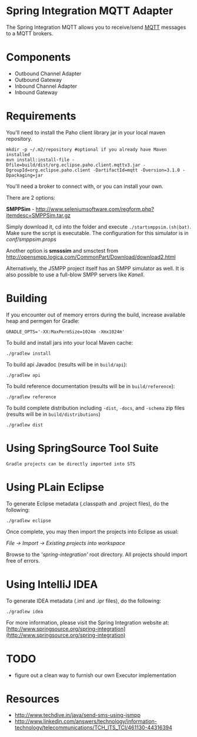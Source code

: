 Spring Integration MQTT Adapter
=================================================

The Spring Integration MQTT allows you to receive/send [MQTT](http://mqtt.org/) messages to a MQTT brokers.

# Components


* Outbound Channel Adapter
* Outbound Gateway
* Inbound Channel Adapter
* Inbound Gateway

# Requirements

You'll need to install the Paho client library jar in your local maven repository.

	mkdir -p ~/.m2/repository #optional if you already have Maven installed 
	mvn install:install-file -Dfile=build/dist/org.eclipse.paho.client.mqttv3.jar -DgroupId=org.eclipse.paho.client -DartifactId=mqtt -Dversion=3.1.0 -Dpackaging=jar

You'll need a broker to connect with, or you can install your own. 

There are 2 options:

**SMPPSim** - http://www.seleniumsoftware.com/regform.php?itemdesc=SMPPSim.tar.gz

Simply download it, cd into the folder and execute `./startsmppsim.(sh|bat)`. Make sure the script is executable. The configuration for this simulator is in *conf/smppsim.props*

Another option is **smsssim** and smsctest from http://opensmpp.logica.com/CommonPart/Download/download2.html

Alternatively, the JSMPP project itself has an SMPP simulator as well. It is also possible to use a full-blow SMPP servers like *Kanell*.

# Building

If you encounter out of memory errors during the build, increase available heap and permgen for Gradle:

    GRADLE_OPTS='-XX:MaxPermSize=1024m -Xmx1024m'

To build and install jars into your local Maven cache:

    ./gradlew install

To build api Javadoc (results will be in `build/api`):

    ./gradlew api

To build reference documentation (results will be in `build/reference`):

    ./gradlew reference

To build complete distribution including `-dist`, `-docs`, and `-schema` zip files (results will be in `build/distributions`)

    ./gradlew dist

# Using SpringSource Tool Suite

	Gradle projects can be directly imported into STS

# Using PLain Eclipse

To generate Eclipse metadata (.classpath and .project files), do the following:

    ./gradlew eclipse

Once complete, you may then import the projects into Eclipse as usual:

 *File -> Import -> Existing projects into workspace*

Browse to the *'spring-integration'* root directory. All projects should import
free of errors.

# Using IntelliJ IDEA

To generate IDEA metadata (.iml and .ipr files), do the following:

    ./gradlew idea

For more information, please visit the Spring Integration website at:
[http://www.springsource.org/spring-integration](http://www.springsource.org/spring-integration)

# TODO

* figure out a clean way to furnish our own Executor implementation

# Resources

* http://www.techdive.in/java/send-sms-using-jsmpp
* http://www.linkedin.com/answers/technology/information-technology/telecommunications/TCH_ITS_TCI/461130-44316394

[SMPP]: http://en.wikipedia.org/wiki/Short_Message_Peer-to-Peer
[Short Message Service]: http://en.wikipedia.org/wiki/Short_Message_Service
[Short message service center]: http://en.wikipedia.org/wiki/Short_message_service_center
